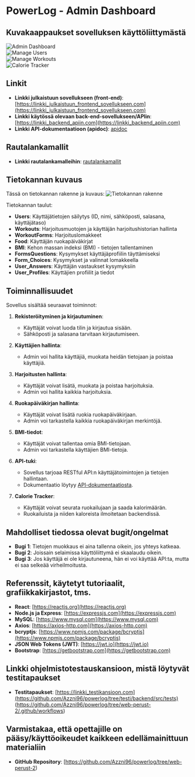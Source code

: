# PowerLog - Admin Dashboard

## Kuvakaappaukset sovelluksen käyttöliittymästä

![Admin Dashboard](readme-img/dashboard.png)  
![Manage Users](readme-img/manageusers.png)  
![Manage Workouts](readme-img/managemedia.png)  
![Calorie Tracker](readme-img/calorietrack.jpg)

## Linkit

- **Linkki julkaistuun sovellukseen (front-end)**: [https://linkki_julkaistuun_frontend_sovellukseen.com](https://linkki_julkaistuun_frontend_sovellukseen.com)
- **Linkki käytössä olevaan back-end-sovellukseen/APIin**: [https://linkki_backend_apiin.com](https://linkki_backend_apiin.com)
- **Linkki API-dokumentaatioon (apidoc)**: [apidoc](https://users.metropolia.fi/~jannepeh/powerlog/)

## Rautalankamallit

- **Linkki rautalankamalleihin**: [rautalankamallit](https://www.figma.com/design/ZYoS7TbFEcz43DUvRnnghK/PowerLog?node-id=0-1&p=f&t=ysxk2WxgWZGNx8sG-0) 

## Tietokannan kuvaus

Tässä on tietokannan rakenne ja kuvaus:
![Tietokannan rakenne](readme-img/tietokanta.jpg)

Tietokannan taulut:
- **Users**: Käyttäjätietojen säilytys (ID, nimi, sähköposti, salasana, käyttäjätaso)
- **Workouts**: Harjoitusmuotojen ja käyttäjän harjoitushistorian hallinta
- **WorkoutForms**: Harjoituslomakkeet
- **Food**: Käyttäjän ruokapäiväkirjat
- **BMI**: Kehon massan indeksi (BMI) - tietojen tallentaminen
- **FormsQuestions**: Kysymykset käyttäjäprofiilin täyttämiseksi
- **Form_Choices**: Kysymykset ja valinnat lomakkeella
- **User_Answers**: Käyttäjän vastaukset kysymyksiin
- **User_Profiles**: Käyttäjien profiilit ja tiedot

## Toiminnallisuudet

Sovellus sisältää seuraavat toiminnot:

1. **Rekisteröityminen ja kirjautuminen**:
   - Käyttäjät voivat luoda tilin ja kirjautua sisään.
   - Sähköposti ja salasana tarvitaan kirjautumiseen.

2. **Käyttäjien hallinta**:
   - Admin voi hallita käyttäjiä, muokata heidän tietojaan ja poistaa käyttäjiä.

3. **Harjoitusten hallinta**:
   - Käyttäjät voivat lisätä, muokata ja poistaa harjoituksia.
   - Admin voi hallita kaikkia harjoituksia.

4. **Ruokapäiväkirjan hallinta**:
   - Käyttäjät voivat lisätä ruokia ruokapäiväkirjaan.
   - Admin voi tarkastella kaikkia ruokapäiväkirjan merkintöjä.

5. **BMI-tiedot**:
   - Käyttäjät voivat tallentaa omia BMI-tietojaan.
   - Admin voi tarkastella käyttäjien BMI-tietoja.

6. **API-tuki**:
   - Sovellus tarjoaa RESTful API:n käyttäjätoimintojen ja tietojen hallintaan.
   - Dokumentaatio löytyy [API-dokumentaatiosta](https://linkki_apidoc.com).

7. **Calorie Tracker**:
   - Käyttäjät voivat seurata ruokailujaan ja saada kalorimäärän.
   - Ruokailuista ja niiden kaloreista ilmoitetaan backendissä.

## Mahdolliset tiedossa olevat bugit/ongelmat

- **Bugi 1**: Tietojen muokkaus ei aina tallenna oikein, jos yhteys katkeaa.
- **Bugi 2**: Joissain selaimissa käyttöliittymä ei skaalaudu oikein.
- **Bugi 3**: Jos käyttäjä ei ole kirjautuneena, hän ei voi käyttää API:ta, mutta ei saa selkeää virheilmoitusta.

## Referenssit, käytetyt tutoriaalit, grafiikkakirjastot, tms.

- **React**: [https://reactjs.org](https://reactjs.org)
- **Node.js ja Express**: [https://expressjs.com](https://expressjs.com)
- **MySQL**: [https://www.mysql.com](https://www.mysql.com)
- **Axios**: [https://axios-http.com](https://axios-http.com)
- **bcryptjs**: [https://www.npmjs.com/package/bcryptjs](https://www.npmjs.com/package/bcryptjs)
- **JSON Web Tokens (JWT)**: [https://jwt.io](https://jwt.io)
- **Bootstrap**: [https://getbootstrap.com](https://getbootstrap.com)

## Linkki ohjelmistotestauskansioon, mistä löytyvät testitapaukset

- **Testitapaukset**: [https://linkki_testikansioon.com](https://github.com/Azzni96/powerlog/tree/testi/backend/src/tests)
(https://github.com/Azzni96/powerlog/tree/web-perust-2/.github/workflows)

## Varmistakaa, että opettajille on pääsy/käyttöoikeudet kaikkeen edellämainittuun materialiin

- **GitHub Repository**: [https://github.com/Azzni96/powerlog/tree/web-perust-2)
